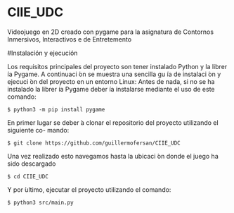 # CIIE_UDC

Videojuego en 2D creado con pygame para la asignatura de Contornos Inmersivos, Interactivos e de Entretemento

#Instalación y ejecución

Los requisitos principales del proyecto son tener instalado Python y la librer ́ıa Pygame.
A continuaci ́on se muestra una sencilla gu ́ıa de instalaci ́on y ejecuci ́on del proyecto en un
entorno Linux:
Antes de nada, si no se ha instalado la librer ́ıa Pygame deber ́ıa instalarse mediante el
uso de este comando:

```
$ python3 -m pip install pygame
```

En primer lugar se deber ́a clonar el repositorio del proyecto utilizando el siguiente co-
mando:
```
$ git clone https://github.com/guillermofersan/CIIE_UDC
```

Una vez realizado esto navegamos hasta la ubicaci ́on donde el juego ha sido descargado

```
$ cd CIIE_UDC
```

Y por  ́ultimo, ejecutar el proyecto utilizando el comando:

```
$ python3 src/main.py
```